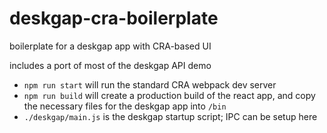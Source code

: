 # deskgap-cra-boilerplate

boilerplate for a deskgap app with CRA-based UI

includes a port of most of the deskgap API demo

- `npm run start` will run the standard CRA webpack dev server
- `npm run build` will create a production build of the react app, and copy the necessary files for the deskgap app into `/bin`
- `./deskgap/main.js` is the deskgap startup script; IPC can be setup here
